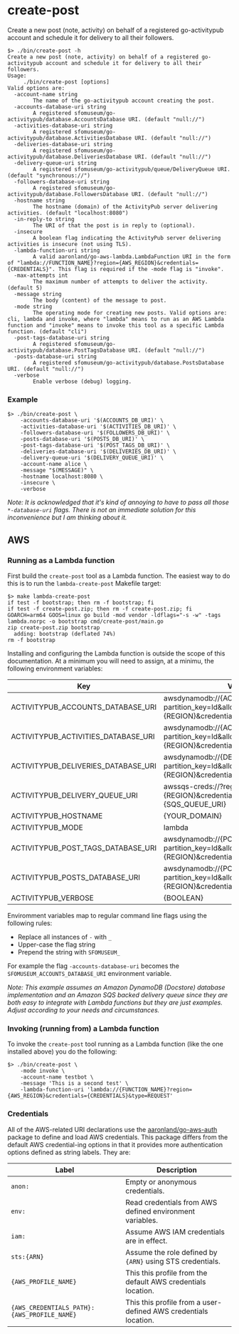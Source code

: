 # create-post

Create a new post (note, activity) on behalf of a registered go-activitypub account and schedule it for delivery to all their followers.

```
$> ./bin/create-post -h
Create a new post (note, activity) on behalf of a registered go-activitypub account and schedule it for delivery to all their followers.
Usage:
	 ./bin/create-post [options]
Valid options are:
  -account-name string
    	The name of the go-activitypub account creating the post.
  -accounts-database-uri string
    	A registered sfomuseum/go-activitypub/database.AccountsDatabase URI. (default "null://")
  -activities-database-uri string
    	A registered sfomuseum/go-activitypub/database.ActivitiesDatabase URI. (default "null://")
  -deliveries-database-uri string
    	A registered sfomuseum/go-activitypub/database.DeliveriesDatabase URI. (default "null://")
  -delivery-queue-uri string
    	A registered sfomuseum/go-activitypub/queue/DeliveryQueue URI. (default "synchronous://")
  -followers-database-uri string
    	A registered sfomuseum/go-activitypub/database.FollowersDatabase URI. (default "null://")
  -hostname string
    	The hostname (domain) of the ActivityPub server delivering activities. (default "localhost:8080")
  -in-reply-to string
    	The URI of that the post is in reply to (optional).
  -insecure
    	A boolean flag indicating the ActivityPub server delivering activities is insecure (not using TLS).
  -lambda-function-uri string
    	A valid aaronland/go-aws-lambda.LambdaFunction URI in the form of "lambda://FUNCTION_NAME}?region={AWS_REGION}&credentials={CREDENTIALS}". This flag is required if the -mode flag is "invoke".
  -max-attempts int
    	The maximum number of attempts to deliver the activity. (default 5)
  -message string
    	The body (content) of the message to post.
  -mode string
    	The operating mode for creating new posts. Valid options are: cli, lambda and invoke, where "lambda" means to run as an AWS Lambda function and "invoke" means to invoke this tool as a specific Lambda function. (default "cli")
  -post-tags-database-uri string
    	A registered sfomuseum/go-activitypub/database.PostTagsDatabase URI. (default "null://")
  -posts-database-uri string
    	A registered sfomuseum/go-activitypub/database.PostsDatabase URI. (default "null://")
  -verbose
    	Enable verbose (debug) logging.
```

### Example

```
$> ./bin/create-post \
	-accounts-database-uri '$(ACCOUNTS_DB_URI)' \
	-activities-database-uri '$(ACTIVITIES_DB_URI)' \
	-followers-database-uri '$(FOLLOWERS_DB_URI)' \
	-posts-database-uri '$(POSTS_DB_URI)' \
	-post-tags-database-uri '$(POST_TAGS_DB_URI)' \
	-deliveries-database-uri '$(DELIVERIES_DB_URI)' \
	-delivery-queue-uri '$(DELIVERY_QUEUE_URI)' \
	-account-name alice \
	-message "$(MESSAGE)" \
	-hostname localhost:8080 \
	-insecure \
	-verbose
```

_Note: It is acknowledged that it's kind of annoying to have to pass all those `*-database-uri` flags. There is not an immediate solution for this inconvenience but I am thinking about it._

## AWS

### Running as a Lambda function

First build the `create-post` tool as a Lambda function. The easiest way to do this is to run the `lambda-create-post` Makefile target:

```
$> make lambda-create-post
if test -f bootstrap; then rm -f bootstrap; fi
if test -f create-post.zip; then rm -f create-post.zip; fi
GOARCH=arm64 GOOS=linux go build -mod vendor -ldflags="-s -w" -tags lambda.norpc -o bootstrap cmd/create-post/main.go
zip create-post.zip bootstrap
  adding: bootstrap (deflated 74%)
rm -f bootstrap
```

Installing and configuring the Lambda function is outside the scope of this documentation. At a minimum you will need to assign, at a minimu, the following environment variables:

| Key | Value |
| --- | --- |
| ACTIVITYPUB_ACCOUNTS_DATABASE_URI   | awsdynamodb://{ACCOUNTS_TABLE}?partition_key=Id&allow_scans=true&region={REGION}&credentials=iam: |
| ACTIVITYPUB_ACTIVITIES_DATABASE_URI | awsdynamodb://{ACTIVITIES_TABLES}?partition_key=Id&allow_scans=true&region={REGION}&credentials=iam: |
| ACTIVITYPUB_DELIVERIES_DATABASE_URI | awsdynamodb://{DELIVERIES_TABLES}?partition_key=Id&allow_scans=true&region={REGION}&credentials=iam: |
| ACTIVITYPUB_DELIVERY_QUEUE_URI | awssqs-creds://?region={REGION}&credentials=iam:&queue-url={SQS_QUEUE_URI} |
| ACTIVITYPUB_HOSTNAME                | {YOUR_DOMAIN} |
| ACTIVITYPUB_MODE                    | lambda |
| ACTIVITYPUB_POST_TAGS_DATABASE_URI  | awsdynamodb://{POST_TAGS_TABLE}?partition_key=Id&allow_scans=true&region={REGION}&credentials=iam: |
| ACTIVITYPUB_POSTS_DATABASE_URI      | awsdynamodb://{POSTS_TABLE}?partition_key=Id&allow_scans=true&region={REGION}&credentials=iam: |
| ACTIVITYPUB_VERBOSE                 | {BOOLEAN} |

Enviromment variables map to regular command line flags using the following rules:

* Replace all instances of `-` with `_`
* Upper-case the flag string
* Prepend the string with `SFOMUSEUM_`

For example the flag `-accounts-database-uri` becomes the `SFOMUSEUM_ACCOUNTS_DATABASE_URI` environment variable.

_Note: This example assumes an Amazon DynamoDB (Docstore) database implementation and an Amazon SQS backed delivery queue since they are both easy to integrate with Lambda functions but they are just examples. Adjust according to your needs and circumstances._

### Invoking (running from) a Lambda function

To invoke the `create-post` tool running as a Lambda function (like the one installed above) you do the following:

```
$> ./bin/create-post \
	-mode invoke \
	-account-name testbot \
	-message 'This is a second test' \
	-lambda-function-uri 'lambda://{FUNCTION_NAME}?region={AWS_REGION}&credentials={CREDENTIALS}&type=REQUEST'
```

### Credentials

All of the AWS-related URI declarations use the [aaronland/go-aws-auth](https://github.com/aaronland/go-aws-auth?tab=readme-ov-file#credentials) package to define and load AWS credentials. This package differs from the default AWS credential-ing options in that it provides more authentication options defined as string labels. They are:

| Label | Description |
| --- | --- |
| `anon:` | Empty or anonymous credentials. |
| `env:` | Read credentials from AWS defined environment variables. |
| `iam:` | Assume AWS IAM credentials are in effect. |
| `sts:{ARN}` | Assume the role defined by `{ARN}` using STS credentials. |
| `{AWS_PROFILE_NAME}` | This this profile from the default AWS credentials location. |
| `{AWS_CREDENTIALS_PATH}:{AWS_PROFILE_NAME}` | This this profile from a user-defined AWS credentials location. |
